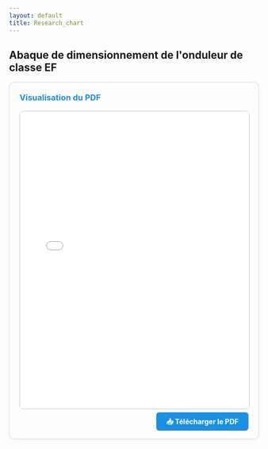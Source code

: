 ```yaml
---
layout: default
title: Research_chart
---
```


## Abaque de dimensionnement de l'onduleur de classe EF

<div style="background: #fdfdfd; border: 1px solid #ddd; border-radius: 10px; padding: 20px; box-shadow: 0 2px 8px rgba(0,0,0,0.05); margin-bottom: 20px;">

  <h3 style="margin-top: 0; color: #1A90E2;">Visualisation du PDF</h3>

  <iframe src="/assets/pdf/mon-document.pdf"
          width="100%"
          height="600px"
          style="border: 1px solid #ccc; border-radius: 8px;">
  </iframe>

  <div style="margin-top: 15px; text-align: right;">
    <a href="/assets/pdf/mon-document.pdf" download
       style="background-color: #1A90E2; color: white; padding: 10px 20px; border-radius: 6px; text-decoration: none; font-weight: bold;">
      📥 Télécharger le PDF
    </a>
  </div>

</div>
